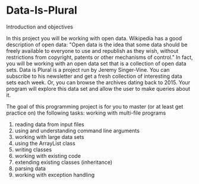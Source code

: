 # Data-Is-Plural

Introduction and objectives

In this project you will be working with open data. Wikipedia has a good description of open data: "Open data is the idea that some data should be freely available to everyone to use and republish as they wish, without restrictions from copyright, patents or other mechanisms of control." In fact, you will be working with an open data set that is a collection of open data sets. Data is Plural is a project run by Jeremy Singer-Vine. You can subscribe to his newsletter and get a fresh collection of interesting data sets each week. Or, you can browse the archives dating back to 2015.
Your program will explore this data set and allow the user to make queries about it. 

The goal of this programming project is for you to master (or at least get practice on) the following tasks: working with multi-file programs
1. reading data from input files
2. using and understanding command line arguments
3. working with large data sets
4. using the ArrayList class
5. writing classes
6. working with existing code
7. extending existing classes (inheritance)
8. parsing data
9. working with exception handling
